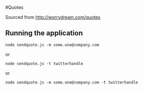 #Quotes

Sourced from http://worrydream.com/quotes

## Running the application
`node sendquote.js -m some.one@company.com`

or

`node sendquote.js -t twitterhandle`

or

`node sendquote.js -m some.one@company.com -t twitterhandle`

